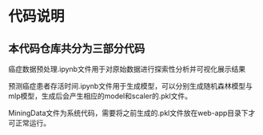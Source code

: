 # 代码说明
## 本代码仓库共分为三部分代码
癌症数据预处理.ipynb文件用于对原始数据进行探索性分析并可视化展示结果

预测癌症患者存活时间.ipynb文件用于生成模型，可以分别生成随机森林模型与mlp模型，生成后会产生相应的model和scaler的.pkl文件。

MiningData文件为系统代码，需要将之前生成的.pkl文件放在web-app目录下才可正常运行。
